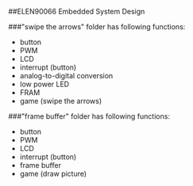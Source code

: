 ##ELEN90066 Embedded System Design

###"swipe the arrows" folder has following functions:
* button  
* PWM  
* LCD  
* interrupt (button)  
* analog-to-digital conversion  
* low power LED  
* FRAM  
* game (swipe the arrows)  

###"frame buffer" folder has following functions:
* button  
* PWM  
* LCD  
* interrupt (button)  
* frame buffer  
* game (draw picture)  
